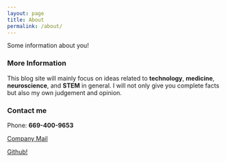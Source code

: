 ```yaml
---
layout: page
title: About
permalink: /about/
---
```


Some information about you!

### More Information

This blog site will mainly focus on ideas related to **technology**, **medicine**, **neuroscience**, and **STEM** in general. I will not only give you complete facts but also my own judgement and opinion. 

### Contact me

Phone: **669-400-9653**

[Company Mail](newsrista@gmail.com)


[Github!](https://github.com/Newsrista)
